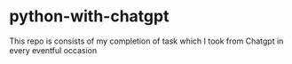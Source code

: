 # python-with-chatgpt
This repo is consists of my completion of task which I took from Chatgpt in every eventful occasion
